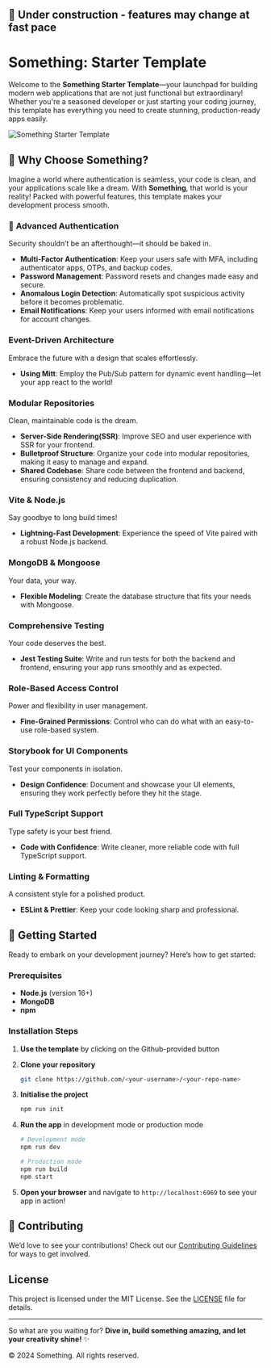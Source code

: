 ## :construction: Under construction - features may change at fast pace

# Something: Starter Template

Welcome to the **Something Starter Template**—your launchpad for building modern web applications that are not just functional but extraordinary! Whether you're a seasoned developer or just starting your coding journey, this template has everything you need to create stunning, production-ready apps easily.

![Something Starter Template](https://github.com/user-attachments/assets/6e76e485-aae4-4fde-947d-6757a5d8c9aa)

## 🌟 Why Choose Something?

Imagine a world where authentication is seamless, your code is clean, and your applications scale like a dream. With **Something**, that world is your reality! Packed with powerful features, this template makes your development process smooth.

### 🔑 **Advanced Authentication**

Security shouldn’t be an afterthought—it should be baked in.

- **Multi-Factor Authentication**: Keep your users safe with MFA, including authenticator apps, OTPs, and backup codes.
- **Password Management**: Password resets and changes made easy and secure.
- **Anomalous Login Detection**: Automatically spot suspicious activity before it becomes problematic.
- **Email Notifications**: Keep your users informed with email notifications for account changes.

### **Event-Driven Architecture**

Embrace the future with a design that scales effortlessly.

- **Using Mitt**: Employ the Pub/Sub pattern for dynamic event handling—let your app react to the world!

### **Modular Repositories**

Clean, maintainable code is the dream.

- **Server-Side Rendering(SSR)**: Improve SEO and user experience with SSR for your frontend.
- **Bulletproof Structure**: Organize your code into modular repositories, making it easy to manage and expand.
- **Shared Codebase**: Share code between the frontend and backend, ensuring consistency and reducing duplication.

### **Vite & Node.js**

Say goodbye to long build times!

- **Lightning-Fast Development**: Experience the speed of Vite paired with a robust Node.js backend.

### **MongoDB & Mongoose**

Your data, your way.

- **Flexible Modeling**: Create the database structure that fits your needs with Mongoose.

### **Comprehensive Testing**

Your code deserves the best.

- **Jest Testing Suite**: Write and run tests for both the backend and frontend, ensuring your app runs smoothly and as expected.

### **Role-Based Access Control**

Power and flexibility in user management.

- **Fine-Grained Permissions**: Control who can do what with an easy-to-use role-based system.

### **Storybook for UI Components**

Test your components in isolation.

- **Design Confidence**: Document and showcase your UI elements, ensuring they work perfectly before they hit the stage.

### **Full TypeScript Support**

Type safety is your best friend.

- **Code with Confidence**: Write cleaner, more reliable code with full TypeScript support.

### **Linting & Formatting**

A consistent style for a polished product.

- **ESLint & Prettier**: Keep your code looking sharp and professional.

## 🚀 Getting Started

Ready to embark on your development journey? Here’s how to get started:

### Prerequisites

- **Node.js** (version 16+)
- **MongoDB**
- **npm**

### Installation Steps

1. **Use the template** by clicking on the Github-provided button

2. **Clone your repository**

   ```bash
   git clone https://github.com/<your-username>/<your-repo-name>
   ```

3. **Initialise the project**

   ```bash
   npm run init
   ```

4. **Run the app** in development mode or production mode

   ```bash
   # Development mode
   npm run dev

   # Production mode
   npm run build
   npm start
   ```

5. **Open your browser** and navigate to `http://localhost:6969` to see your app in action!

## 🤝 Contributing

We’d love to see your contributions! Check out our [Contributing Guidelines](CONTRIBUTING.md) for ways to get involved.

## License

This project is licensed under the MIT License. See the [LICENSE](LICENSE) file for details.

---

So what are you waiting for? **Dive in, build something amazing, and let your creativity shine!** ✨

© 2024 Something. All rights reserved.

